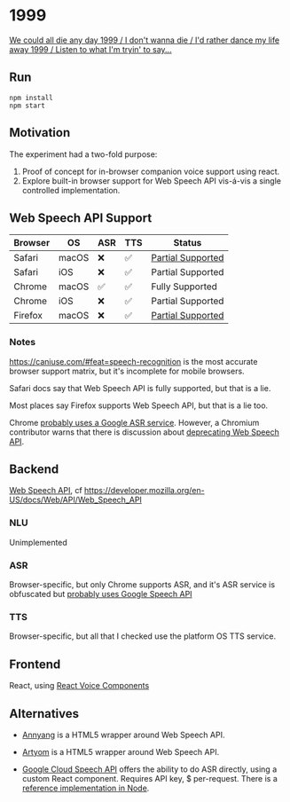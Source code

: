 # 1999
[We could all die any day 1999 /
I don&#39;t wanna die /
I&#39;d rather dance my life away 1999 /
Listen to what I&#39;m tryin&#39; to say...](https://genius.com/3870836/Prince-1999/We-could-all-die-any-day-1999-i-dont-wanna-die-id-rather-dance-my-life-away-1999-listen-to-what-im-tryin-to-say)

## Run

```
npm install
npm start
```

## Motivation

The experiment had a two-fold purpose:
1. Proof of concept for in-browser companion voice support using react.
2. Explore built-in browser support for Web Speech API vis-á-vis a single controlled implementation.

## Web Speech API Support

Browser | OS  | ASR | TTS | Status
--- | --- | --- | ------ | -------
Safari | macOS | ❌ | ✅ | [Partial Supported](https://developer.apple.com/safari/features/#morefeatures)
Safari | iOS | ❌ | ✅ | Partial Supported
Chrome | macOS | ✅ | ✅ | Fully Supported
Chrome | iOS | ❌ | ✅ | Partial Supported
Firefox | macOS | ❌ | ✅ | [Partial Supported](https://bugzilla.mozilla.org/show_bug.cgi?id=1244460)

### Notes
https://caniuse.com/#feat=speech-recognition is the most accurate browser support matrix, but it's incomplete for mobile browsers.

Safari docs say that Web Speech API is fully supported, but that is a lie.

Most places say Firefox supports Web Speech API, but that is a lie too.

Chrome [probably uses a Google ASR service](https://www.chromium.org/developers/how-tos/api-keys). However, a Chromium contributor warns that there is discussion about [deprecating Web Speech API](https://groups.google.com/a/chromium.org/d/msg/chromium-dev/mUe4NM5xEzk/fL0pIvEACQAJ).

## Backend

[Web Speech API](https://w3c.github.io/speech-api/speechapi.html), cf https://developer.mozilla.org/en-US/docs/Web/API/Web_Speech_API

### NLU

Unimplemented

### ASR

Browser-specific, but only Chrome supports ASR, and it's ASR service is obfuscated but [probably uses Google Speech API](https://groups.google.com/a/chromium.org/d/msg/chromium-dev/KMY5Z9qSyOA/Ali77Ebd64MJ)

### TTS

Browser-specific, but all that I checked use the platform OS TTS service.

## Frontend

React, using [React Voice Components](https://github.com/grvcoelho/react-voice-components/)

## Alternatives

- [Annyang](https://github.com/TalAter/annyang) is a HTML5 wrapper around Web Speech API.

- [Artyom](https://github.com/sdkcarlos/artyom.js) is a HTML5 wrapper around Web Speech API.

- [Google Cloud Speech API](https://cloud.google.com/speech/) offers the ability to do ASR directly, using a custom React component. Requires API key, $ per-request. There is a [reference implementation in Node](https://github.com/googleapis/nodejs-speech/tree/master/samples#speech-recognition).
